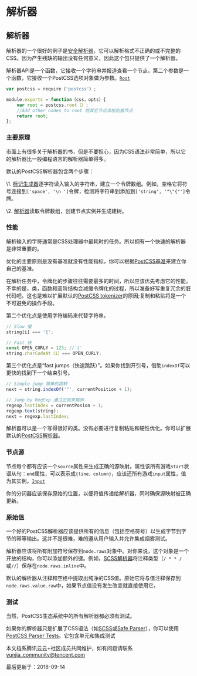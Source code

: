 # 解析器

## 解析器

解析器的一个很好的例子是[安全解析器](https://github.com/postcss/postcss-safe-parser)，它可以解析格式不正确的或不完整的CSS。因为产生残缺的输出没有任何意义，因此这个包只提供了一个解析器。

解析器API是一个函数，它接收一个字符串并报道查看一个节点。第二个参数是一个函数，它接收一个PostCSS选项对象做为参数。[`Root`](http://api.postcss.org/Root.html)

```javascript
var postcss = require（'postcss'）;

module.exports = function（css，opts）{
    var root = postcss.root（）;
    //Add other nodes to root 将其它节点添加到根节点
    return root;
};
```

### 主要原理

市面上有很多关于解析器的书，但是不要担心，因为CSS语法非常简单，所以它的解析器比一般编程语言的解析器简单得多。

默认的PostCSS解析器包含两个步骤：

\1. [标记生成器](https://github.com/postcss/postcss/blob/master/lib/tokenize.es6)逐字符读入输入的字符串，建立一个令牌数组。例如，空格它将符号连接到`['space', '\n ']`令牌，检测将字符串到添加到`['string', '"\"{"']`令牌。

\2. [解析器](https://github.com/postcss/postcss/blob/master/lib/parser.es6)读取令牌数组，创建节点实例并生成建树。

### 性能

解析输入的字符通常是CSS处理器中最耗时的任务。所以拥有一个快速的解析器是非常重要的。

优化的主要原则是没有基准就没有性能指标，你可以根据[PostCSS基准](https://github.com/postcss/benchmark)来建立你自己的基准。

在解析任务中，令牌化的步骤往往需要最多的时间，所以应该优先考虑它的性能。不幸的是，类，函数和高阶结构会减缓令牌化的过程，所以准备好写重复冗余的脏代码吧。这也是难以扩展默认的[PostCSS tokenizer](https://github.com/postcss/postcss/blob/master/lib/tokenize.es6)的原因;复制和粘贴将是一个不可避免的操作手段。

第二个优化点是使用字符编码来代替字符串。

```javascript
// Slow 慢
string[i] === '{';

// Fast 快
const OPEN_CURLY = 123; //`{'
string.charCodeAt（i）=== OPEN_CURLY;
```

第三个优化点是“fast jumps（快速跳跃）”。如果你找到开引号，借助`indexOf`可以更快的找到下一个结束引号。

```javascript
// Simple jump 简单的跳转
next = string.indexOf('"', currentPosition + 1);

// Jump by RegExp 通过正则来跳转
regexp.lastIndex = currentPosion + 1;
regexp.text(string);
next = regexp.lastIndex;
```

解析器可以是一个写得很好的类。没有必要进行复制粘贴和硬性优化。你可以扩展默认的[PostCSS解析器](https://github.com/postcss/postcss/blob/master/lib/parser.es6)。

### 节点源

节点每个都有应该一个`source`属性来生成正确的源映射。属性该所有游戏`start`状语从句：`end`属性，可以表示成`{line，column}`，应该还所有游戏`input`属性，值为其实例。[`Input`](https://github.com/postcss/postcss/blob/master/lib/input.es6)

你的分词器应该保存原始的位置，以便将值传递给解析器，同时确保源映射被正确更新。

### 原始值

一个好的PostCSS解析器应该提供所有的信息（包括空格符号）以生成字节到字节的幂等输出。这并不是很难，难的遵从用户输入并允许集成烟雾测试。

解析器应该将所有附加符号保存到`node.raws`对象中。对你来说，这个对象是一个开放的结构，你可以添加额外的键。例如，[SCSS解析器](https://github.com/postcss/postcss-scss)将注释类型（`/ * * /`或`//`）保存在`node.raws.inline`中。

默认的解析器从注释和空格中提取出纯净的CSS值。原始它将与值注释保存到`node.raws.value.raw`中，如果节点值没有发生改变就直接使用它。

### 测试

当然，PostCSS生态系统中的所有解析器都必须有测试。

如果你的解析器只是扩展了CSS语法（如[SCSS](https://github.com/postcss/postcss-scss)或[Safe Parser](https://github.com/postcss/postcss-safe-parser)），你可以使用[PostCSS Parser Tests](https://github.com/postcss/postcss-parser-tests)。它包含单元和集成测试

本文档系腾讯云云+社区成员共同维护，如有问题请联系 yunjia_community@tencent.com

最后更新于：2018-09-14